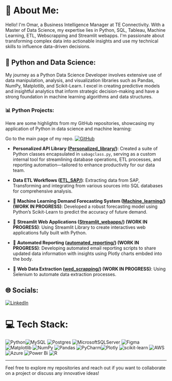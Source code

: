 # 💫 About Me:
Hello! I'm Omar, a Business Intelligence Manager at TE Connectivity. With a Master of Data Science, my expertise lies in Python, SQL, Tableau, Machine Learning, ETL, Webscrapping and Streamlit webapps. I'm passionate about transforming complex data into actionable insights and use my technical skills to influence data-driven decisions.<br>


## 🐍 Python and Data Science: 
My journey as a Python Data Science Developer involves extensive use of data manipulation, analysis, and visualization libraries such as Pandas, NumPy, Matplotlib, and Scikit-Learn. I excel in creating predictive models and insightful analytics that inform strategic decision-making and have a strong foundation in machine learning algorithms and data structures.


### 📊 Python Projects:
Here are some highlights from my GitHub repositories, showcasing my application of Python in data science and machine learning:

Go to the main page of my repo. [![GitHub](https://img.shields.io/badge/github-%23121011.svg?style=for-the-badge&logo=github&logoColor=white)](https://github.com/ssabagg/my_portfolio)

- **Personalized API Library ([Personalized_library/](https://github.com/ssabagg/my_portfolio/tree/main/Personalized_library))**: Created a suite of Python classes encapsulated in `sabagclass.py`, serving as a custom internal tool for streamlining database operations, ETL processes, and reporting automation—tailored to enhance productivity for our data team.
  
- **Data ETL Workflows ([ETL_SAP/](https://github.com/ssabagg/my_portfolio/tree/main/ETL_SAP))**: Extracting data from SAP, Transforming and integrating from various sources into SQL databases for comprehensive analysis.

- :construction: **Machine Learning Demand Forecasting System ([Machine_learning/](https://github.com/ssabagg/my_portfolio/tree/main/Machine_learning))  (WORK IN PROGRESS)**: Developed a robust forecasting model using Python’s Scikit-Learn to predict the accuracy of future demand.

- :construction: **Streamlit Web Applications ([Streamlit_webapps/](https://github.com/ssabagg/my_portfolio/tree/main/Streamlit_webapps))  (WORK IN PROGRESS)**: Using Streamlit Library to create interactives web applications fully built with Python.
  
- :construction: **Automated Reporting ([automated_reporting/](https://github.com/ssabagg/my_portfolio/tree/main/automated_reporting))  (WORK IN PROGRESS)**: Developing automated email reporting scripts to share updated data information with insights using Plotly charts embded into the body.
  
- :construction: **Web Data Extraction ([wed_scrapping/](https://github.com/ssabagg/my_portfolio/tree/main/wed_scrapping))  (WORK IN PROGRESS)**: Using Selenium to automate data extraction processes.
  

## 🌐 Socials:
[![LinkedIn](https://img.shields.io/badge/LinkedIn-%230077B5.svg?logo=linkedin&logoColor=white)](https://linkedin.com/in/omarsabag) 


# 💻 Tech Stack:
![Python](https://img.shields.io/badge/python-3670A0?style=for-the-badge&logo=python&logoColor=ffdd54)![MySQL](https://img.shields.io/badge/mysql-%2300000f.svg?style=for-the-badge&logo=mysql&logoColor=white) ![Postgres](https://img.shields.io/badge/postgres-%23316192.svg?style=for-the-badge&logo=postgresql&logoColor=white) ![MicrosoftSQLServer](https://img.shields.io/badge/Microsoft%20SQL%20Server-CC2927?style=for-the-badge&logo=microsoft%20sql%20server&logoColor=white) ![Figma](https://img.shields.io/badge/figma-%23F24E1E.svg?style=for-the-badge&logo=figma&logoColor=white) ![Matplotlib](https://img.shields.io/badge/Matplotlib-%23ffffff.svg?style=for-the-badge&logo=Matplotlib&logoColor=black) ![NumPy](https://img.shields.io/badge/numpy-%23013243.svg?style=for-the-badge&logo=numpy&logoColor=white) ![Pandas](https://img.shields.io/badge/pandas-%23150458.svg?style=for-the-badge&logo=pandas&logoColor=white) ![PyCharm](https://img.shields.io/badge/pycharm-143?style=for-the-badge&logo=pycharm&logoColor=black&color=black&labelColor=green)![Plotly](https://img.shields.io/badge/Plotly-%233F4F75.svg?style=for-the-badge&logo=plotly&logoColor=white) ![scikit-learn](https://img.shields.io/badge/scikit--learn-%23F7931E.svg?style=for-the-badge&logo=scikit-learn&logoColor=white) ![AWS](https://img.shields.io/badge/AWS-%23FF9900.svg?style=for-the-badge&logo=amazon-aws&logoColor=white) ![Azure](https://img.shields.io/badge/azure-%230072C6.svg?style=for-the-badge&logo=microsoftazure&logoColor=white) ![Power Bi](https://img.shields.io/badge/power_bi-F2C811?style=for-the-badge&logo=powerbi&logoColor=black) ![R](https://img.shields.io/badge/r-%23276DC3.svg?style=for-the-badge&logo=r&logoColor=white)


---

Feel free to explore my repositories and reach out if you want to collaborate on a project or discuss any innovative ideas!





